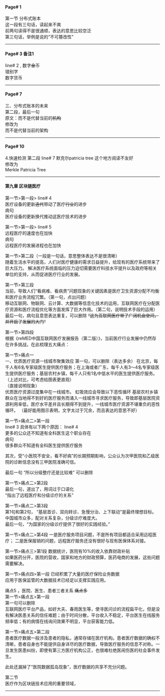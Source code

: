 #### Page# 1  
第一节  分布式账本    
这一段有三句话，读起来不爽    
前两句读得不是很通顺，表达的意思比较空泛   
第三句话，举例是说的“不可篡改性”   

___

#### Page# 3  备注1
line# 2 , 数字~~金~~币   
错别字    
数字货币
___

#### Page# 7
三、分布式账本的未来   
第二段，最后一句    
原文：而不是代替当前的~~机构~~  
修改为  
而不是代替当前的架构
___
#### Page# 10
4.快速检测  第二段 line# 7  默克尔patricia tree
这个地方阅读不友好   
修改为   
Merkle Patricia Tree
___
#### 第九章 区块链医疗
第一节>第一段> line# 4    
医疗设备的更新~~迭代~~带动了医疗~~行业~~的进步  
病句    
医疗设备的更新换代推动这医疗技术的进步 

第一节>第一段> line# 5    
远程医疗的速度也在加快   
病句    
远程医疗的发展进程也在加快        

第一节>第二段（一段是一句话，意思整体表达不是很清晰）   
随着生活水平的提高，人们对医疗健康的需求日益提升，给现有的医疗系统带来了巨大压力。
解决医疗系统面临的压力迫切需要医疗科技水平提升以及政府等相关单位的支持，从而促进医疗行业的发展。


第一节>第三段    
当前，导致人们“看病难、看病贵”问题现象的关键因素是医疗卫生资源分配不均衡和医疗业务流程冗繁。（第一句，点出问题）   
移动互联网、物联网、云计算、大数据等信息化技术的运用，互联网医疗在分配医疗资源和医疗流程优化等方面发挥了巨大作用。（第二句，说明技术手段的运用）    
最后一句，病句且意思表达重复，可以删除 ~~“这为互联网医疗带了广阔机会空间，并开启了发展的大门”~~   

第一节>第四段   
根据《reMED中国互联网医疗发展报告（第二版）》，当前医疗行业发展中仍然存在许多挑战，在此梳理五大痛点：   

第一节>痛点一   
一、优质医疗资源一线城市聚集效应
第一句，可以删除（表达多余）
在北京，每千人有6名专家级医生提供医疗服务；在上海或者广东，每千人有3～4名专家级医生提供医疗服务；基层农村乡镇，每千人只有1名中低水平的医生提供医疗服务。（上述对比，可考虑给图表更直观）     
（直接说明现象）   
优质医疗资源过度集中在一线城市。  虹吸效应会导致以下恶性循环
基层农村乡镇群众在当地得不到好的医疗服务而涌入一线城市寻求医疗服务，导致即基层医院资源利用率低，医疗水平差并且长期得不到提升，一线城市医疗资源不堪重负的恶性循环。
（最好能用图示表明，文字太过于冗余，而且表达的意思不好）    
   

第一节>痛点二>第一段   
line# 3  具体有以下两个原因：
line# 4   
更多的公众还不知道有全科医生这个职业存在   
病句  
很多群众不知道有全科医生提供医疗服务   

其次，受“小医院不安全，看不好病”的长期预期影响，公众认为次甲医院和乙级医院的诊断信息没有三甲医院准确可信。

最后一句 “所以分级整疗还是比较难” 可以删除    

第一节>痛点二>第2段    
最后一句，道出了，用词过于口语化      
“指出了远程医疗和分级诊疗的关系”   


第一节>痛点二>第3段   
第1句和第2句，
“基层首诊、双向转诊、急慢分治、上下联动”是最终理想目标。中国城市众多，配对关系复杂，分级诊疗难度大。   
最后一句，“为国家的分级诊疗提供了很好的实践经验。”   

第一节>痛点二>第4段
一是医疗服务项目问题，不是所有项目都适合采用远程医疗；
二是医保报销的问题，远程医疗服务还没有很好与现有医保体系对接。    


第一节>痛点三>第1段
数据统计，医院有10%的收入依靠财政补贴   
如果医药分开，医院的营收，国家和地方的财政预算，医药电商的发展，这些问题需要解决。    

第一节>痛点四>第一段
已经积累了大量的医疗保险业务数据   
应用于医保监管的大数据技术已经足以支撑实践应用。    

痛点5 ，医院、医生、患者三者关系   ~~痛点多~~    
第一节>痛点五>第一段   
第一句可以删除   
互联网医疗平台产品，如好大夫、春雨医生等，使寻医问诊的流程扁平化，但是没有解决医患关系的信任难题；由于时间分散，平台收入不稳定，平台医生在线服务频率低；有的病情在线询问效果不明显，平台获客能力低。    

第一节>痛点五>第二段   
患者医疗数据一般涉及患者的隐私，通常存储在医疗机构。患者医疗数据的确权不清晰，患者自身也不能提供自身详尽的医疗数据，导致医疗服务的信息不对称。一旦发生医患纠纷，即使有第三方医疗机构公正，也很难杜绝医闹伤医的社会事件发生。

此处还漏掉了“医院数据孤岛现象”，医疗数据的共享不充分问题。      


第二节   
医疗作为区块链技术应用的重要领域，

___ 

